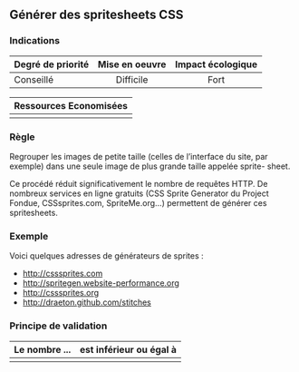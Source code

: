 ## Générer des spritesheets CSS
### Indications
| Degré de priorité |      Mise en oeuvre       |  Impact écologique    | 
|-------------------|:-------------------------:|:---------------------:|
|   Conseillé       |   Difficile               |  Fort                 | 


|Ressources Economisées                                      |
|:----------------------------------------------------------:|
|    |

### Règle
Regrouper les images de petite taille (celles de l’interface du site, par exemple) dans une seule image de plus grande taille appelée sprite- sheet.

Ce procédé réduit significativement le nombre de requêtes HTTP. De nombreux services en ligne gratuits (CSS Sprite Generator du Project Fondue, CSSsprites.com, SpriteMe.org…) permettent de générer ces spritesheets.

### Exemple
Voici quelques adresses de générateurs de sprites :
 - http://csssprites.com
 - http://spritegen.website-performance.org
 - http://csssprites.org
 - http://draeton.github.com/stitches

### Principe de validation

| Le nombre ...     | est inférieur ou égal à   |  
|-------------------|:-------------------------:|
|   |   |

